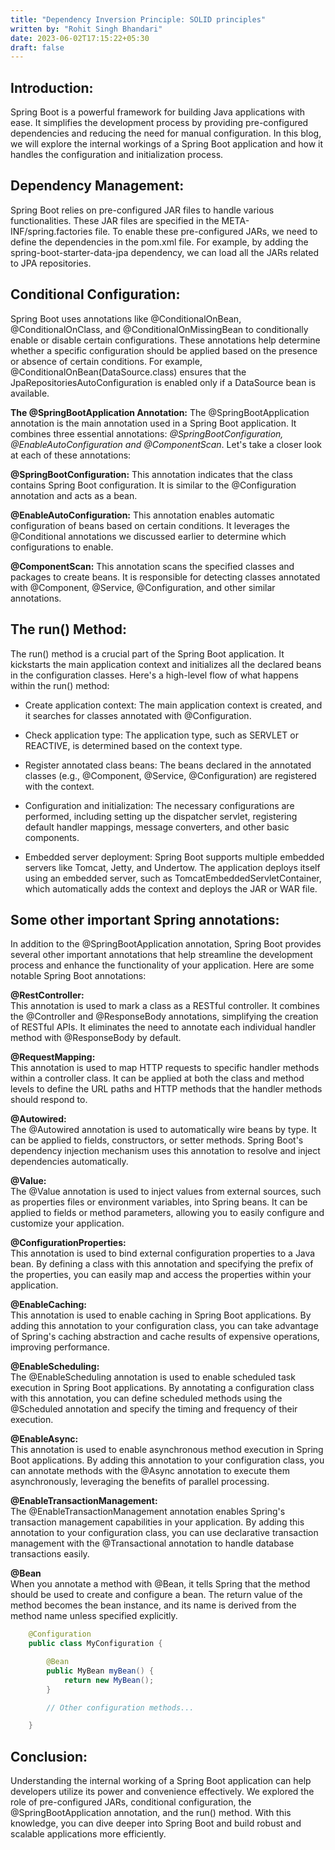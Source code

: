 ```yaml
---
title: "Dependency Inversion Principle: SOLID principles"
written by: "Rohit Singh Bhandari"
date: 2023-06-02T17:15:22+05:30
draft: false
---
```


## Introduction:<br>

Spring Boot is a powerful framework for building Java applications with ease. It simplifies the development process by providing pre-configured dependencies and reducing the need for manual configuration. In this blog, we will explore the internal workings of a Spring Boot application and how it handles the configuration and initialization process.

## Dependency Management:<br>

Spring Boot relies on pre-configured JAR files to handle various functionalities. These JAR files are specified in the META-INF/spring.factories file. To enable these pre-configured JARs, we need to define the dependencies in the pom.xml file. For example, by adding the spring-boot-starter-data-jpa dependency, we can load all the JARs related to JPA repositories.

## Conditional Configuration:<br>

Spring Boot uses annotations like @ConditionalOnBean, @ConditionalOnClass, and @ConditionalOnMissingBean to conditionally enable or disable certain configurations. These annotations help determine whether a specific configuration should be applied based on the presence or absence of certain conditions. For example, @ConditionalOnBean(DataSource.class) ensures that the JpaRepositoriesAutoConfiguration is enabled only if a DataSource bean is available.

**The @SpringBootApplication Annotation:**
The @SpringBootApplication annotation is the main annotation used in a Spring Boot application. It combines three essential annotations: *@SpringBootConfiguration, @EnableAutoConfiguration and @ComponentScan*. Let's take a closer look at each of these annotations:

**@SpringBootConfiguration:** 
This annotation indicates that the class contains Spring Boot configuration. It is similar to the @Configuration annotation and acts as a bean.

**@EnableAutoConfiguration:** 
This annotation enables automatic configuration of beans based on certain conditions. It leverages the @Conditional annotations we discussed earlier to determine which configurations to enable.

**@ComponentScan:** 
This annotation scans the specified classes and packages to create beans. It is responsible for detecting classes annotated with @Component, @Service, @Configuration, and other similar annotations.

## The run() Method:<br>

The run() method is a crucial part of the Spring Boot application. It kickstarts the main application context and initializes all the declared beans in the configuration classes. Here's a high-level flow of what happens within the run() method:

* Create application context: The main application context is created, and it searches for classes annotated with @Configuration.

* Check application type: The application type, such as SERVLET or REACTIVE, is determined based on the context type.

* Register annotated class beans: The beans declared in the annotated classes (e.g., @Component, @Service, @Configuration) are registered with the context.

* Configuration and initialization: The necessary configurations are performed, including setting up the dispatcher servlet, registering default handler mappings, message converters, and other basic components.

* Embedded server deployment: Spring Boot supports multiple embedded servers like Tomcat, Jetty, and Undertow. The application deploys itself using an embedded server, such as TomcatEmbeddedServletContainer, which automatically adds the context and deploys the JAR or WAR file.

## Some other important Spring annotations:
In addition to the @SpringBootApplication annotation, Spring Boot provides several other important annotations that help streamline the development process and enhance the functionality of your application. Here are some notable Spring Boot annotations:

**@RestController:**<br>
This annotation is used to mark a class as a RESTful controller. It combines the @Controller and @ResponseBody annotations, simplifying the creation of RESTful APIs. It eliminates the need to annotate each individual handler method with @ResponseBody by default.

**@RequestMapping:**<br>
This annotation is used to map HTTP requests to specific handler methods within a controller class. It can be applied at both the class and method levels to define the URL paths and HTTP methods that the handler methods should respond to.

**@Autowired:**<br>
The @Autowired annotation is used to automatically wire beans by type. It can be applied to fields, constructors, or setter methods. Spring Boot's dependency injection mechanism uses this annotation to resolve and inject dependencies automatically.

**@Value:**<br>
The @Value annotation is used to inject values from external sources, such as properties files or environment variables, into Spring beans. It can be applied to fields or method parameters, allowing you to easily configure and customize your application.

**@ConfigurationProperties:**<br>
This annotation is used to bind external configuration properties to a Java bean. By defining a class with this annotation and specifying the prefix of the properties, you can easily map and access the properties within your application.

**@EnableCaching:**<br>
This annotation is used to enable caching in Spring Boot applications. By adding this annotation to your configuration class, you can take advantage of Spring's caching abstraction and cache results of expensive operations, improving performance.

**@EnableScheduling:**<br>
The @EnableScheduling annotation is used to enable scheduled task execution in Spring Boot applications. By annotating a configuration class with this annotation, you can define scheduled methods using the @Scheduled annotation and specify the timing and frequency of their execution.

**@EnableAsync:**<br>
This annotation is used to enable asynchronous method execution in Spring Boot applications. By adding this annotation to your configuration class, you can annotate methods with the @Async annotation to execute them asynchronously, leveraging the benefits of parallel processing.

**@EnableTransactionManagement:**<br>
The @EnableTransactionManagement annotation enables Spring's transaction management capabilities in your application. By adding this annotation to your configuration class, you can use declarative transaction management with the @Transactional annotation to handle database transactions easily.

**@Bean**<br>
When you annotate a method with @Bean, it tells Spring that the method should be used to create and configure a bean. The return value of the method becomes the bean instance, and its name is derived from the method name unless specified explicitly.

```java
    @Configuration
    public class MyConfiguration {

        @Bean
        public MyBean myBean() {
            return new MyBean();
        }

        // Other configuration methods...

    }
```


## Conclusion:<br>

Understanding the internal working of a Spring Boot application can help developers utilize its power and convenience effectively. We explored the role of pre-configured JARs, conditional configuration, the @SpringBootApplication annotation, and the run() method. With this knowledge, you can dive deeper into Spring Boot and build robust and scalable applications more efficiently.